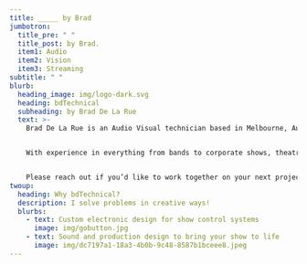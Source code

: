 ```yaml
---
title: _____ by Brad
jumbotron:
  title_pre: " "
  title_post: by Brad.
  item1: Audio
  item2: Vision
  item3: Streaming
subtitle: " "
blurb:
  heading_image: img/logo-dark.svg
  heading: bdTechnical
  subheading: by Brad De La Rue
  text: >-
    Brad De La Rue is an Audio Visual technician based in Melbourne, Australia.


    With experience in everything from bands to corporate shows, theatre to electronics and many crazy stops along the way, I bring a unique perspective to your events.


    Please reach out if you’d like to work together on your next project.
twoup:
  heading: Why bdTechnical?
  description: I solve problems in creative ways!
  blurbs:
    - text: Custom electronic design for show control systems
      image: img/gobutton.jpg
    - text: Sound and production design to bring your show to life
      image: img/dc7197a1-18a3-4b0b-9c48-8587b1bceee8.jpeg
---
```

